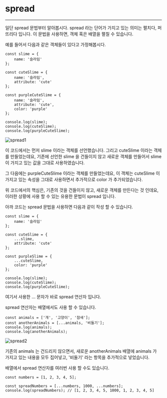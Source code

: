 # spread

---

일단 spread 문법부터 알아봅시다. spread 라는 단어가 가지고 있는 의미는 펼치다, 퍼뜨리다 입니다. 이 문법을 사용하면, 객체 혹은 배열을 펼칠 수 있습니다.

예를 들어서 다음과 같은 객체들이 있다고 가정해봅시다.

```
const slime = {
    name: '슬라임'
};

const cuteSlime = {
    name: '슬라임',
    attribute: 'cute'
};

const purpleCuteSlime = {
    name: '슬라임',
    attribute: 'cute',
    color: 'purple'
};

console.log(slime);
console.log(cuteSlime);
console.log(purpleCuteSlime);
```

![spread1](https://i.imgur.com/XeRXMXb.png)

이 코드에서는 먼저 slime 이라는 객체를 선언했습니다. 그리고 cuteSlime 이라는 객체를 만들었는데요, 기존에 선언한 slime 을 건들이지 않고 새로운 객체를 만들어서 slime 이 가지고 있는 값을 그대로 사용하였습니다.

그 다음에는 purpleCuteSlime 이라는 객체를 만들었는데요, 이 객체는 cuteSlime 이 가지고 있는 속성을 그대로 사용하면서 추가적으로 color 가 추가되었습니다.

위 코드에서의 핵심은, 기존의 것을 건들이지 않고, 새로운 객체를 만든다는 것 인데요, 이러한 상황에 사용 할 수 있는 유용한 문법이 spread 입니다.

아까 코드는 spread 문법을 사용하면 다음과 같이 작성 할 수 있습니다.

```
const slime = {
    name: '슬라임'
};

const cuteSlime = {
    ...slime,
    attribute: 'cute'
};

const purpleSlime = {
    ...cuteSlime,
    color: 'purple'
};

console.log(slime);
console.log(cuteSlime);
console.log(purpleCuteSlime);
```

여기서 사용한 ... 문자가 바로 spread 연산자 입니다.

spread 연산자는 배열에서도 사용 할 수 있습니다.

```
const animals = ['개', '고양이', '참새'];
const anotherAnimals = [...animals, '비둘기'];
console.log(animals);
console.log(anotherAnimals);
```

![spread2](https://i.imgur.com/Z8t1wEt.png)

기존의 animals 는 건드리지 않으면서, 새로운 anotherAnimals 배열에 animals 가 가지고 있는 내용을 모두 집어넣고, '비둘기' 라는 항목을 추가적으로 넣었습니다.

배열에서 spread 연산자를 여러번 사용 할 수도 있습니다.

```
const numbers = [1, 2, 3, 4, 5];

const spreadNumbers = [...numbers, 1000, ...numbers];
console.log(spreadNumbers); // [1, 2, 3, 4, 5, 1000, 1, 2, 3, 4, 5]
```
